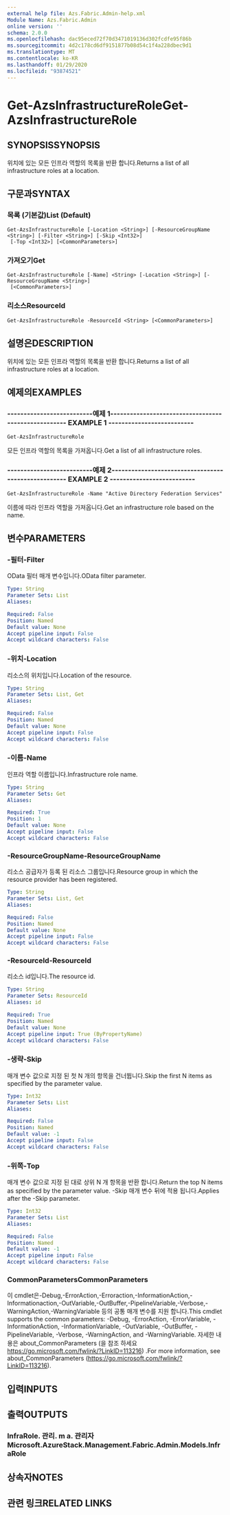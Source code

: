 ```yaml
---
external help file: Azs.Fabric.Admin-help.xml
Module Name: Azs.Fabric.Admin
online version: ''
schema: 2.0.0
ms.openlocfilehash: dac95eced72f70d3471019136d302fcdfe95f86b
ms.sourcegitcommit: 4d2c178cd6df9151877b08d54c1f4a228dbec9d1
ms.translationtype: MT
ms.contentlocale: ko-KR
ms.lasthandoff: 01/29/2020
ms.locfileid: "93874521"
---
```

# <span data-ttu-id="99cfd-101">Get-AzsInfrastructureRole</span><span class="sxs-lookup"><span data-stu-id="99cfd-101">Get-AzsInfrastructureRole</span></span>

## <span data-ttu-id="99cfd-102">SYNOPSIS</span><span class="sxs-lookup"><span data-stu-id="99cfd-102">SYNOPSIS</span></span>
<span data-ttu-id="99cfd-103">위치에 있는 모든 인프라 역할의 목록을 반환 합니다.</span><span class="sxs-lookup"><span data-stu-id="99cfd-103">Returns a list of all infrastructure roles at a location.</span></span>

## <span data-ttu-id="99cfd-104">구문과</span><span class="sxs-lookup"><span data-stu-id="99cfd-104">SYNTAX</span></span>

### <span data-ttu-id="99cfd-105">목록 (기본값)</span><span class="sxs-lookup"><span data-stu-id="99cfd-105">List (Default)</span></span>
```
Get-AzsInfrastructureRole [-Location <String>] [-ResourceGroupName <String>] [-Filter <String>] [-Skip <Int32>]
 [-Top <Int32>] [<CommonParameters>]
```

### <span data-ttu-id="99cfd-106">가져오기</span><span class="sxs-lookup"><span data-stu-id="99cfd-106">Get</span></span>
```
Get-AzsInfrastructureRole [-Name] <String> [-Location <String>] [-ResourceGroupName <String>]
 [<CommonParameters>]
```

### <span data-ttu-id="99cfd-107">리소스</span><span class="sxs-lookup"><span data-stu-id="99cfd-107">ResourceId</span></span>
```
Get-AzsInfrastructureRole -ResourceId <String> [<CommonParameters>]
```

## <span data-ttu-id="99cfd-108">설명은</span><span class="sxs-lookup"><span data-stu-id="99cfd-108">DESCRIPTION</span></span>
<span data-ttu-id="99cfd-109">위치에 있는 모든 인프라 역할의 목록을 반환 합니다.</span><span class="sxs-lookup"><span data-stu-id="99cfd-109">Returns a list of all infrastructure roles at a location.</span></span>

## <span data-ttu-id="99cfd-110">예제의</span><span class="sxs-lookup"><span data-stu-id="99cfd-110">EXAMPLES</span></span>

### <span data-ttu-id="99cfd-111">--------------------------예제 1--------------------------</span><span class="sxs-lookup"><span data-stu-id="99cfd-111">-------------------------- EXAMPLE 1 --------------------------</span></span>
```
Get-AzsInfrastructureRole
```

<span data-ttu-id="99cfd-112">모든 인프라 역할의 목록을 가져옵니다.</span><span class="sxs-lookup"><span data-stu-id="99cfd-112">Get a list of all infrastructure roles.</span></span>

### <span data-ttu-id="99cfd-113">--------------------------예제 2--------------------------</span><span class="sxs-lookup"><span data-stu-id="99cfd-113">-------------------------- EXAMPLE 2 --------------------------</span></span>
```
Get-AzsInfrastructureRole -Name "Active Directory Federation Services"
```

<span data-ttu-id="99cfd-114">이름에 따라 인프라 역할을 가져옵니다.</span><span class="sxs-lookup"><span data-stu-id="99cfd-114">Get an infrastructure role based on the name.</span></span>

## <span data-ttu-id="99cfd-115">변수</span><span class="sxs-lookup"><span data-stu-id="99cfd-115">PARAMETERS</span></span>

### <span data-ttu-id="99cfd-116">-필터</span><span class="sxs-lookup"><span data-stu-id="99cfd-116">-Filter</span></span>
<span data-ttu-id="99cfd-117">OData 필터 매개 변수입니다.</span><span class="sxs-lookup"><span data-stu-id="99cfd-117">OData filter parameter.</span></span>

```yaml
Type: String
Parameter Sets: List
Aliases: 

Required: False
Position: Named
Default value: None
Accept pipeline input: False
Accept wildcard characters: False
```

### <span data-ttu-id="99cfd-118">-위치</span><span class="sxs-lookup"><span data-stu-id="99cfd-118">-Location</span></span>
<span data-ttu-id="99cfd-119">리소스의 위치입니다.</span><span class="sxs-lookup"><span data-stu-id="99cfd-119">Location of the resource.</span></span>

```yaml
Type: String
Parameter Sets: List, Get
Aliases: 

Required: False
Position: Named
Default value: None
Accept pipeline input: False
Accept wildcard characters: False
```

### <span data-ttu-id="99cfd-120">-이름</span><span class="sxs-lookup"><span data-stu-id="99cfd-120">-Name</span></span>
<span data-ttu-id="99cfd-121">인프라 역할 이름입니다.</span><span class="sxs-lookup"><span data-stu-id="99cfd-121">Infrastructure role name.</span></span>

```yaml
Type: String
Parameter Sets: Get
Aliases: 

Required: True
Position: 1
Default value: None
Accept pipeline input: False
Accept wildcard characters: False
```

### <span data-ttu-id="99cfd-122">-ResourceGroupName</span><span class="sxs-lookup"><span data-stu-id="99cfd-122">-ResourceGroupName</span></span>
<span data-ttu-id="99cfd-123">리소스 공급자가 등록 된 리소스 그룹입니다.</span><span class="sxs-lookup"><span data-stu-id="99cfd-123">Resource group in which the resource provider has been registered.</span></span>

```yaml
Type: String
Parameter Sets: List, Get
Aliases: 

Required: False
Position: Named
Default value: None
Accept pipeline input: False
Accept wildcard characters: False
```

### <span data-ttu-id="99cfd-124">-ResourceId</span><span class="sxs-lookup"><span data-stu-id="99cfd-124">-ResourceId</span></span>
<span data-ttu-id="99cfd-125">리소스 id입니다.</span><span class="sxs-lookup"><span data-stu-id="99cfd-125">The resource id.</span></span>

```yaml
Type: String
Parameter Sets: ResourceId
Aliases: id

Required: True
Position: Named
Default value: None
Accept pipeline input: True (ByPropertyName)
Accept wildcard characters: False
```

### <span data-ttu-id="99cfd-126">-생략</span><span class="sxs-lookup"><span data-stu-id="99cfd-126">-Skip</span></span>
<span data-ttu-id="99cfd-127">매개 변수 값으로 지정 된 첫 N 개의 항목을 건너뜁니다.</span><span class="sxs-lookup"><span data-stu-id="99cfd-127">Skip the first N items as specified by the parameter value.</span></span>

```yaml
Type: Int32
Parameter Sets: List
Aliases: 

Required: False
Position: Named
Default value: -1
Accept pipeline input: False
Accept wildcard characters: False
```

### <span data-ttu-id="99cfd-128">-위쪽</span><span class="sxs-lookup"><span data-stu-id="99cfd-128">-Top</span></span>
<span data-ttu-id="99cfd-129">매개 변수 값으로 지정 된 대로 상위 N 개 항목을 반환 합니다.</span><span class="sxs-lookup"><span data-stu-id="99cfd-129">Return the top N items as specified by the parameter value.</span></span>
<span data-ttu-id="99cfd-130">-Skip 매개 변수 뒤에 적용 됩니다.</span><span class="sxs-lookup"><span data-stu-id="99cfd-130">Applies after the -Skip parameter.</span></span>

```yaml
Type: Int32
Parameter Sets: List
Aliases: 

Required: False
Position: Named
Default value: -1
Accept pipeline input: False
Accept wildcard characters: False
```

### <span data-ttu-id="99cfd-131">CommonParameters</span><span class="sxs-lookup"><span data-stu-id="99cfd-131">CommonParameters</span></span>
<span data-ttu-id="99cfd-132">이 cmdlet은-Debug,-ErrorAction,-Erroraction,-InformationAction,-Informationaction,-OutVariable,-OutBuffer,-PipelineVariable,-Verbose,-WarningAction,-WarningVariable 등의 공통 매개 변수를 지원 합니다.</span><span class="sxs-lookup"><span data-stu-id="99cfd-132">This cmdlet supports the common parameters: -Debug, -ErrorAction, -ErrorVariable, -InformationAction, -InformationVariable, -OutVariable, -OutBuffer, -PipelineVariable, -Verbose, -WarningAction, and -WarningVariable.</span></span> <span data-ttu-id="99cfd-133">자세한 내용은 about_CommonParameters (을 참조 하세요 https://go.microsoft.com/fwlink/?LinkID=113216) .</span><span class="sxs-lookup"><span data-stu-id="99cfd-133">For more information, see about_CommonParameters (https://go.microsoft.com/fwlink/?LinkID=113216).</span></span>

## <span data-ttu-id="99cfd-134">입력</span><span class="sxs-lookup"><span data-stu-id="99cfd-134">INPUTS</span></span>

## <span data-ttu-id="99cfd-135">출력</span><span class="sxs-lookup"><span data-stu-id="99cfd-135">OUTPUTS</span></span>

### <span data-ttu-id="99cfd-136">InfraRole. 관리. m a. 관리자</span><span class="sxs-lookup"><span data-stu-id="99cfd-136">Microsoft.AzureStack.Management.Fabric.Admin.Models.InfraRole</span></span>

## <span data-ttu-id="99cfd-137">상속자</span><span class="sxs-lookup"><span data-stu-id="99cfd-137">NOTES</span></span>

## <span data-ttu-id="99cfd-138">관련 링크</span><span class="sxs-lookup"><span data-stu-id="99cfd-138">RELATED LINKS</span></span>

